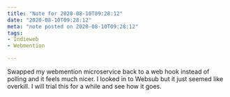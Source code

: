 ```yaml
---
title: "Note for 2020-08-10T09:28:12"
date: "2020-08-10T09:28:12"
meta: "note posted on 2020-08-10T09:28:12"
tags:
- Indieweb
- Webmention

---
```

Swapped my webmention microservice back to a web hook instead of polling and it feels much nicer. I looked in to Websub but it just seemed like overkill. I will trial this for a while and see how it goes.
